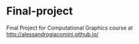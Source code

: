 Final-project
=============

Final Project for Computational Graphics course at
http://alessandrogiacomini.github.io/